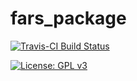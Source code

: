# fars_package
[![Travis-CI Build Status](https://travis-ci.org/androsova/fars_package.svg?branch=master)](https://travis-ci.org/androsova/fars_package)

[![License: GPL v3](https://img.shields.io/badge/License-GPL%20v3-blue.svg)](http://www.gnu.org/licenses/gpl-3.0)
